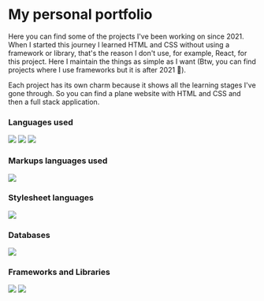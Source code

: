 # My personal portfolio
Here you can find some of the projects I've been working on since 2021.
When I started this journey I learned HTML and CSS without using a framework or library, that's the reason I don't use, for example, React, for this project. Here I maintain the things as simple as I want (Btw, you can find projects where I use frameworks but it is after 2021 👀).

Each project has its own charm because it shows all the learning stages I've gone through. So you can find a plane website with HTML and CSS and then a full stack application.


### Languages used
<img src="https://img.shields.io/badge/JavaScript-323330?style=for-the-badge&logo=javascript&logoColor=F7DF1E" />
<img src="https://img.shields.io/badge/TypeScript-007ACC?style=for-the-badge&logo=typescript&logoColor=white" />
<img src="https://img.shields.io/badge/Go-00ADD8?style=for-the-badge&logo=go&logoColor=white" />

### Markups languages used
<img src="https://img.shields.io/badge/HTML5-E34F26?style=for-the-badge&logo=html5&logoColor=white" />

### Stylesheet languages
<img src="https://img.shields.io/badge/CSS3-1572B6?style=for-the-badge&logo=css3&logoColor=white" />

### Databases
<img src="https://img.shields.io/badge/Amazon_AWS-FF9900?style=for-the-badge&logo=amazonaws&logoColor=whitewhite" />

### Frameworks and Libraries
<img src="https://img.shields.io/badge/React-20232A?style=for-the-badge&logo=react&logoColor=61DAFB" />
<img src="https://img.shields.io/badge/Vue%20js-35495E?style=for-the-badge&logo=vuedotjs&logoColor=4FC08D" />

